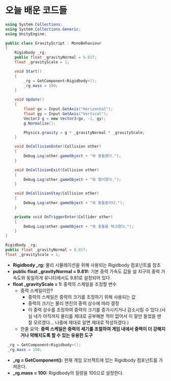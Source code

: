 # 오늘 배운 코드들

```C#
using System.Collections;
using System.Collections.Generic;
using UnityEngine;

public class GravityScript : MonoBehaviour
{
    Rigidbody _rg;
    public float _gravityNormal = 9.81f;
    float _gravityScale = 1;

    void Start()
    {
        _rg = GetComponent<Rigidbody>();
        _rg.mass = 100;
    }

    void Update()
    {
        float gx = Input.GetAxis("Horizontal");
        float gy = Input.GetAxis("Vertical");
        Vector3 g = new Vector3(gx, -1, gy);
        g.Normalize();

        Physics.gravity = g * _gravityNormal * _gravityScale;
    }

    void OnCollisionEnter(Collision other)
    {
        Debug.Log(other.gameObject + "와 충돌했다.");
    }

    void OnCollisionExit(Collision other)
    {
        Debug.Log(other.gameObject + "와 떨어졌다.");
    }

    void OnCollisionStay(Collision other)
    {
        Debug.Log(other.gameObject + "와 충돌중이다.");
    }

    private void OnTriggerEnter(Collider other)
    {
        Debug.Log(other.gameObject + "와 충돌을 체크했다.");
    }
}
```

```C#
Rigidbody _rg;
public float _gravityNormal = 9.81f;
float _gravityScale = 1;
```
  * **Rigidbody _rg:** 물리 시뮬레이션을 위해 사용되는 Rigidbody 컴포넌트를 참조
  * **public float _gravityNormal = 9.81f:** 기본 중력 가속도 값을 설 지구의 중력 가속도와 동일하게 유니티에서도 9.81로 설정되어 있다.
  * **float _gravityScale = 1:** 중력의 스케일을 조정할 변수
    * 중력 스케일이란?
      * 중력의 스케일은 중력의 크기를 조정하기 위해 사용되는 값
      *  중력의 크기는 물리 엔진의 중력 상수에 따라 결정
      *  이 중력 상수를 조정하여 중력의 크기를 증가시키거나 감소시킬 수 있다.(사실 내가 아직까지 물리를 제대로 공부해본 적이 없어서 이 말만 들었을 땐 잘 모르겠다... 나중에 제대로 알면 제대로 작성하겠다.)
    * 한줄 요약: **중력 스케일은 중력의 세기를 조절하여 게임 내에서 중력이 더 강해지거나 약해지도록 할 수 있는 유용한 도구**

```C#
 _rg = GetComponent<Rigidbody>();
 _rg.mass = 100;
```
  * **_rg = GetComponent<Rigidbody>():** 현재 게임 오브젝트에 있는 Rigidbody 컴포넌트를 가져온다.
  * **_rg.mass = 100:** Rigidbody의 질량을 100으로 설정한다. 
